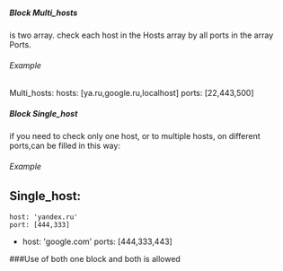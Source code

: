 ##### Block Multi_hosts
is two array.
check each host in the Hosts array by all ports in the array Ports.

###### Example
Multi_hosts:
    hosts: [ya.ru,google.ru,localhost]
    ports: [22,443,500]


##### Block Single_host
if you need to check only one host, or to multiple hosts, on different ports,can be filled in this way:
###### Example
Single_host:
  - 
    host: 'yandex.ru'
    port: [444,333]
  - 
    host: 'google.com'
    ports: [444,333,443]

###Use of both one block and both is allowed